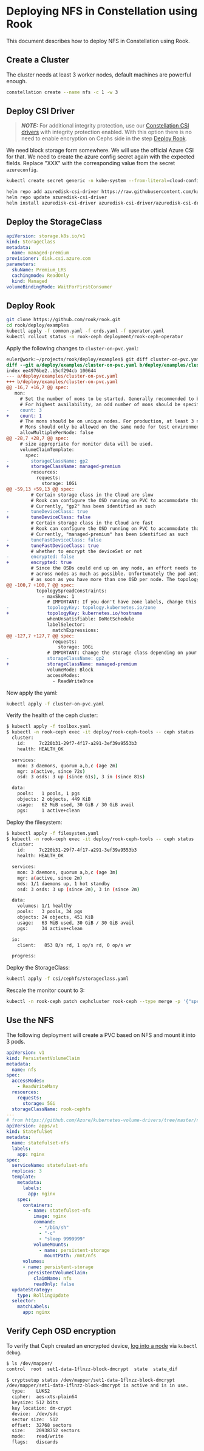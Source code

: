 # Deploying NFS in Constellation using Rook

This document describes how to deploy NFS in Constellation using Rook.

## Create a Cluster

The cluster needs at least 3 worker nodes, default machines are powerful enough.

```bash
constellation create --name nfs -c 1 -w 3
```

## Deploy CSI Driver

> **_NOTE:_**  For additional integrity protection, use our [Constellation CSI drivers](https://docs.edgeless.systems/constellation/workflows/storage) with integrity protection enabled. With this option there is no need to enable encryption on Cephs side in the step [Deploy Rook](#deploy-rook).

We need block storage form somewhere. We will use the official Azure CSI for that. We need to create the azure config secret again with the expected fields. Replace "XXX" with the corresponding value from the secret `azureconfig`.

```bash
kubectl create secret generic -n kube-system --from-literal=cloud-config='{"cloud":"AzurePublicCloud","useInstanceMetadata":true,"vmType":"vmss","tenantId":"XXX","subscriptionId":"XXX","resourceGroup":"XXX","location":"XXX", "aadClientId":"XXX","aadClientSecret":"XXX"}' azure-config

helm repo add azuredisk-csi-driver https://raw.githubusercontent.com/kubernetes-sigs/azuredisk-csi-driver/master/charts
helm repo update azuredisk-csi-driver
helm install azuredisk-csi-driver azuredisk-csi-driver/azuredisk-csi-driver --namespace kube-system --set linux.distro=fedora --set controller.cloudConfigSecretName=azure-config --set node.cloudConfigSecretName=azure-config
```

## Deploy the StorageClass

```yaml
apiVersion: storage.k8s.io/v1
kind: StorageClass
metadata:
  name: managed-premium
provisioner: disk.csi.azure.com
parameters:
  skuName: Premium_LRS
  cachingmode: ReadOnly
  kind: Managed
volumeBindingMode: WaitForFirstConsumer
```

## Deploy Rook

```bash
git clone https://github.com/rook/rook.git
cd rook/deploy/examples
kubectl apply -f common.yaml -f crds.yaml -f operator.yaml
kubectl rollout status -n rook-ceph deployment/rook-ceph-operator
```

Apply the following changes to `cluster-on-pvc.yaml`:

```diff
euler@work:~/projects/rook/deploy/examples$ git diff cluster-on-pvc.yaml
diff --git a/deploy/examples/cluster-on-pvc.yaml b/deploy/examples/cluster-on-pvc.yaml
index ee4976be2..b5cf294cb 100644
--- a/deploy/examples/cluster-on-pvc.yaml
+++ b/deploy/examples/cluster-on-pvc.yaml
@@ -16,7 +16,7 @@ spec:
   mon:
     # Set the number of mons to be started. Generally recommended to be 3.
     # For highest availability, an odd number of mons should be specified.
-    count: 3
+    count: 1
     # The mons should be on unique nodes. For production, at least 3 nodes are recommended for this reason.
     # Mons should only be allowed on the same node for test environments where data loss is acceptable.
     allowMultiplePerNode: false
@@ -28,7 +28,7 @@ spec:
     # size appropriate for monitor data will be used.
     volumeClaimTemplate:
       spec:
-        storageClassName: gp2
+        storageClassName: managed-premium
         resources:
           requests:
             storage: 10Gi
@@ -59,13 +59,13 @@ spec:
         # Certain storage class in the Cloud are slow
         # Rook can configure the OSD running on PVC to accommodate that by tuning some of the Ceph internal
         # Currently, "gp2" has been identified as such
-        tuneDeviceClass: true
+        tuneDeviceClass: false
         # Certain storage class in the Cloud are fast
         # Rook can configure the OSD running on PVC to accommodate that by tuning some of the Ceph internal
         # Currently, "managed-premium" has been identified as such
-        tuneFastDeviceClass: false
+        tuneFastDeviceClass: true
         # whether to encrypt the deviceSet or not
-        encrypted: false
+        encrypted: true
         # Since the OSDs could end up on any node, an effort needs to be made to spread the OSDs
         # across nodes as much as possible. Unfortunately the pod anti-affinity breaks down
         # as soon as you have more than one OSD per node. The topology spread constraints will
@@ -100,7 +100,7 @@ spec:
           topologySpreadConstraints:
             - maxSkew: 1
               # IMPORTANT: If you don't have zone labels, change this to another key such as kubernetes.io/hostname
-              topologyKey: topology.kubernetes.io/zone
+              topologyKey: kubernetes.io/hostname
               whenUnsatisfiable: DoNotSchedule
               labelSelector:
                 matchExpressions:
@@ -127,7 +127,7 @@ spec:
                 requests:
                   storage: 10Gi
               # IMPORTANT: Change the storage class depending on your environment
-              storageClassName: gp2
+              storageClassName: managed-premium
               volumeMode: Block
               accessModes:
                 - ReadWriteOnce
```

Now apply the yaml:

```bash
kubectl apply -f cluster-on-pvc.yaml
```

Verify the health of the ceph cluster:

```bash
$ kubectl apply -f toolbox.yaml
$ kubectl -n rook-ceph exec -it deploy/rook-ceph-tools -- ceph status
  cluster:
    id:     7c220b31-29f7-4f17-a291-3ef39a9553b3
    health: HEALTH_OK

  services:
    mon: 3 daemons, quorum a,b,c (age 2m)
    mgr: a(active, since 72s)
    osd: 3 osds: 3 up (since 61s), 3 in (since 81s)

  data:
    pools:   1 pools, 1 pgs
    objects: 2 objects, 449 KiB
    usage:   62 MiB used, 30 GiB / 30 GiB avail
    pgs:     1 active+clean
```

Deploy the filesystem:

```bash
$ kubectl apply -f filesystem.yaml
$ kubectl -n rook-ceph exec -it deploy/rook-ceph-tools -- ceph status
  cluster:
    id:     7c220b31-29f7-4f17-a291-3ef39a9553b3
    health: HEALTH_OK

  services:
    mon: 3 daemons, quorum a,b,c (age 3m)
    mgr: a(active, since 2m)
    mds: 1/1 daemons up, 1 hot standby
    osd: 3 osds: 3 up (since 2m), 3 in (since 2m)

  data:
    volumes: 1/1 healthy
    pools:   3 pools, 34 pgs
    objects: 24 objects, 451 KiB
    usage:   63 MiB used, 30 GiB / 30 GiB avail
    pgs:     34 active+clean

  io:
    client:   853 B/s rd, 1 op/s rd, 0 op/s wr

  progress:
```

Deploy the StorageClass:

```bash
kubectl apply -f csi/cephfs/storageclass.yaml
```

Rescale the monitor count to 3:

```bash
kubectl -n rook-ceph patch cephcluster rook-ceph --type merge -p '{"spec":{"mon":{"count":3}}}'
```

## Use the NFS

The following deployment will create a PVC based on NFS and mount it into 3 pods.

```yaml
apiVersion: v1
kind: PersistentVolumeClaim
metadata:
  name: nfs
spec:
  accessModes:
    - ReadWriteMany
  resources:
    requests:
      storage: 5Gi
  storageClassName: rook-cephfs
---
# from https://github.com/Azure/kubernetes-volume-drivers/tree/master/nfs
apiVersion: apps/v1
kind: StatefulSet
metadata:
  name: statefulset-nfs
  labels:
    app: nginx
spec:
  serviceName: statefulset-nfs
  replicas: 3
  template:
    metadata:
      labels:
        app: nginx
    spec:
      containers:
        - name: statefulset-nfs
          image: nginx
          command:
            - "/bin/sh"
            - "-c"
            - "sleep 9999999"
          volumeMounts:
            - name: persistent-storage
              mountPath: /mnt/nfs
      volumes:
      - name: persistent-storage
        persistentVolumeClaim:
          claimName: nfs
          readOnly: false
  updateStrategy:
    type: RollingUpdate
  selector:
    matchLabels:
      app: nginx
```

## Verify Ceph OSD encryption

To verify that Ceph created an encrypted device, [log into a node](https://kubernetes.io/docs/tasks/debug/debug-application/debug-running-pod/#ephemeral-container) via `kubectl debug`.

```bash
$ ls /dev/mapper/
control  root  set1-data-1flnzz-block-dmcrypt  state  state_dif

$ cryptsetup status /dev/mapper/set1-data-1flnzz-block-dmcrypt
/dev/mapper/set1-data-1flnzz-block-dmcrypt is active and is in use.
  type:    LUKS2
  cipher:  aes-xts-plain64
  keysize: 512 bits
  key location: dm-crypt
  device:  /dev/sdc
  sector size:  512
  offset:  32768 sectors
  size:    20938752 sectors
  mode:    read/write
  flags:   discards
```
